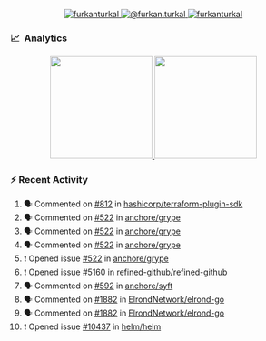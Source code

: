 <p align="center">
  <a href="https://linkedin.com/in/furkanturkal" target="blank">
    <img src="https://img.shields.io/badge/linkedin-%230077B5.svg?&style=for-the-badge&logo=linkedin&logoColor=white" alt="furkanturkal" />
  </a>
  <a href="https://medium.com/@furkan.turkal" target="blank">
    <img src="https://img.shields.io/badge/medium-%2312100E.svg?&style=for-the-badge&logo=medium&logoColor=white" alt="@furkan.turkal" />
  </a>
  <a href="https://twitter.com/furkanturkaI" target="blank">
    <img src="https://img.shields.io/badge/Twitter-1DA1F2?style=for-the-badge&logo=twitter&logoColor=white" alt="furkanturkaI" />
  </a>
</p>

### 📈 &nbsp;Analytics

<p align="center">
  <a href="https://github.com/bufgix">
    <img height="180em" src="https://github-readme-stats-eight-theta.vercel.app/api?username=Dentrax&show_icons=true&theme=algolia&include_all_commits=true&count_private=true&line_height=26"/>
    <img height="180em" src="https://github-readme-stats-eight-theta.vercel.app/api/top-langs/?username=Dentrax&layout=compact&langs_count=8&theme=algolia&line_height=26"/>
  </a>
</p>

### :zap: Recent Activity

<!--START_SECTION:activity-->
1. 🗣 Commented on [#812](https://github.com/hashicorp/terraform-plugin-sdk/issues/812) in [hashicorp/terraform-plugin-sdk](https://github.com/hashicorp/terraform-plugin-sdk)
2. 🗣 Commented on [#522](https://github.com/anchore/grype/issues/522) in [anchore/grype](https://github.com/anchore/grype)
3. 🗣 Commented on [#522](https://github.com/anchore/grype/issues/522) in [anchore/grype](https://github.com/anchore/grype)
4. 🗣 Commented on [#522](https://github.com/anchore/grype/issues/522) in [anchore/grype](https://github.com/anchore/grype)
5. ❗️ Opened issue [#522](https://github.com/anchore/grype/issues/522) in [anchore/grype](https://github.com/anchore/grype)
6. ❗️ Opened issue [#5160](https://github.com/refined-github/refined-github/issues/5160) in [refined-github/refined-github](https://github.com/refined-github/refined-github)
7. 🗣 Commented on [#592](https://github.com/anchore/syft/issues/592) in [anchore/syft](https://github.com/anchore/syft)
8. 🗣 Commented on [#1882](https://github.com/ElrondNetwork/elrond-go/issues/1882) in [ElrondNetwork/elrond-go](https://github.com/ElrondNetwork/elrond-go)
9. 🗣 Commented on [#1882](https://github.com/ElrondNetwork/elrond-go/issues/1882) in [ElrondNetwork/elrond-go](https://github.com/ElrondNetwork/elrond-go)
10. ❗️ Opened issue [#10437](https://github.com/helm/helm/issues/10437) in [helm/helm](https://github.com/helm/helm)
<!--END_SECTION:activity-->
